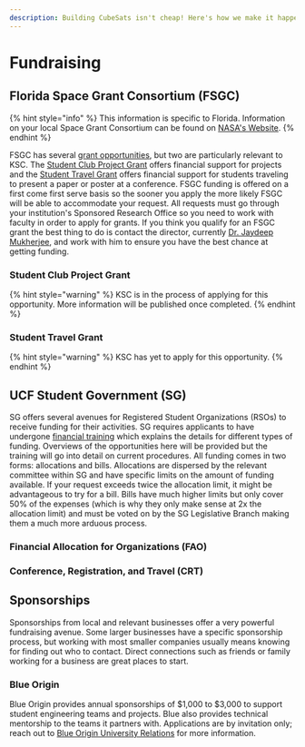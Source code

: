 ```yaml
---
description: Building CubeSats isn't cheap! Here's how we make it happen.
---
```


# Fundraising



## Florida Space Grant Consortium (FSGC)

{% hint style="info" %}
This information is specific to Florida. Information on your local Space Grant Consortium can be found on [NASA's Website](https://www.nasa.gov/learning-resources/national-space-grant-college-and-fellowship-project/consortium-directors).
{% endhint %}

FSGC has several [grant opportunities](https://floridaspacegrant.org/programs/higher-education/), but two are particularly relevant to KSC. The [Student Club Project Grant](https://floridaspacegrant.org/program/student-club-projects/) offers financial support for projects and the [Student Travel Grant](https://floridaspacegrant.org/program/student-travel-grant/) offers financial support for students traveling to present a paper or poster at a conference. FSGC funding is offered on a first come first serve basis so the sooner you apply the more likely FSGC will be able to accommodate your request. All requests must go through your institution's Sponsored Research Office so you need to work with faculty in order to apply for grants. If you think you qualify for an FSGC grant the best thing to do is contact the director, currently [Dr. Jaydeep Mukherjee](mailto:jaydeep.mukherjee@ucf.edu), and work with him to ensure you have the best chance at getting funding.

### Student Club Project Grant

{% hint style="warning" %}
KSC is in the process of applying for this opportunity. More information will be published once completed.
{% endhint %}

### Student Travel Grant

{% hint style="warning" %}
KSC has yet to apply for this opportunity.
{% endhint %}

## UCF Student Government (SG)

SG offers several avenues for Registered Student Organizations (RSOs) to receive funding for their activities. SG requires applicants to have undergone [financial training](https://asf.sdes.ucf.edu/training/) which explains the details for different types of funding. Overviews of the opportunities here will be provided but the training will go into detail on current procedures. All funding comes in two forms: allocations and bills. Allocations are dispersed by the relevant committee within SG and have specific limits on the amount of funding available. If your request exceeds twice the allocation limit, it might be advantageous to try for a bill. Bills have much higher limits but only cover 50% of the expenses (which is why they only make sense at 2x the allocation limit) and must be voted on by the SG Legislative Branch making them a much more arduous process.

### Financial Allocation for Organizations (FAO)

### Conference, Registration, and Travel (CRT)



## Sponsorships

Sponsorships from local and relevant businesses offer a very powerful fundraising avenue. Some larger businesses have a specific sponsorship process, but working with most smaller companies usually means knowing for finding out who to contact. Direct connections such as friends or family working for a business are great places to start.&#x20;

### Blue Origin

Blue Origin provides annual sponsorships of  $1,000 to $3,000 to support student engineering teams and projects. Blue also provides technical mentorship to the teams it partners with. Applications are by invitation only; reach out to [Blue Origin University Relations](mailto:u@blueorigin.com) for more information.





